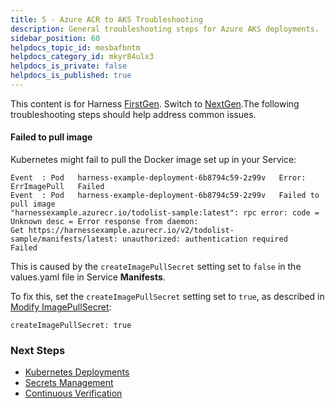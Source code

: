 ```yaml
---
title: 5 - Azure ACR to AKS Troubleshooting
description: General troubleshooting steps for Azure AKS deployments.
sidebar_position: 60
helpdocs_topic_id: mesbafbntm
helpdocs_category_id: mkyr84ulx3
helpdocs_is_private: false
helpdocs_is_published: true
---
```


This content is for Harness [FirstGen](../../../../getting-started/harness-first-gen-vs-harness-next-gen.md). Switch to [NextGen](https://docs.harness.io/article/m7nkbph0ac).The following troubleshooting steps should help address common issues.

#### Failed to pull image

Kubernetes might fail to pull the Docker image set up in your Service:


```
Event  : Pod   harness-example-deployment-6b8794c59-2z99v   Error: ErrImagePull   Failed  
Event  : Pod   harness-example-deployment-6b8794c59-2z99v   Failed to pull image   
"harnessexample.azurecr.io/todolist-sample:latest": rpc error: code = Unknown desc = Error response from daemon:   
Get https://harnessexample.azurecr.io/v2/todolist-sample/manifests/latest: unauthorized: authentication required   Failed
```
This is caused by the `createImagePullSecret` setting set to `false` in the values.yaml file in Service **Manifests**.

To fix this, set the `createImagePullSecret` setting set to `true`, as described in [Modify ImagePullSecret](2-service-and-artifact-source.md#modify-image-pull-secret):


```
createImagePullSecret: true
```
### Next Steps

* [Kubernetes Deployments](https://docs.harness.io/category/kubernetes-deployments)
* [Secrets Management](https://docs.harness.io/article/au38zpufhr-secret-management)
* [Continuous Verification](https://docs.harness.io/article/myw4h9u05l-verification-providers-list)


